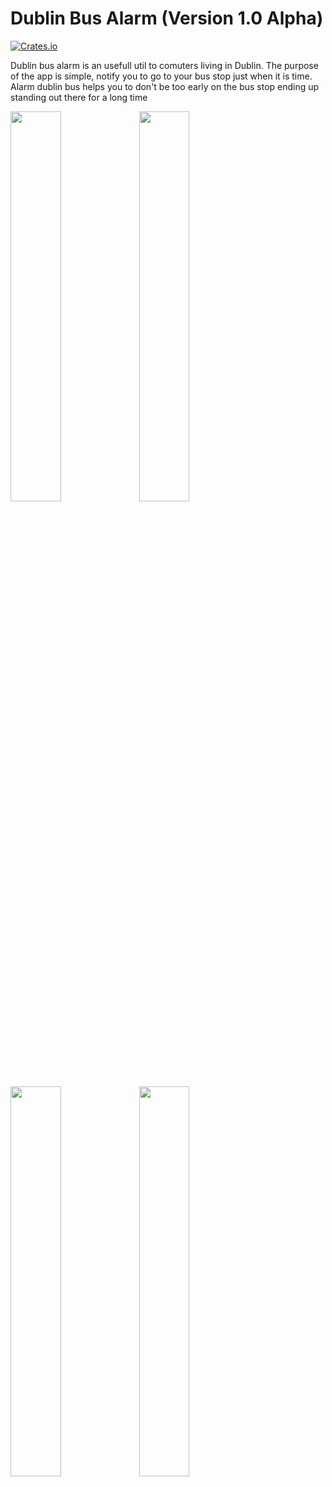 # Dublin Bus Alarm (Version 1.0 Alpha)

[![Crates.io](https://img.shields.io/crates/l/rustc-serialize.svg?maxAge=2592000)]()

Dublin bus alarm is an usefull util to comuters living in Dublin. The purpose of the app is simple, notify you to go to your bus stop just when it is time. Alarm dublin bus helps you to don't be too early on the bus stop ending up standing out there for a long time


<img width="40%" src="https://cloud.githubusercontent.com/assets/881964/22865853/e6983752-f163-11e6-9a84-c9e7c2b98973.png" />
<img width="40%" src="https://cloud.githubusercontent.com/assets/881964/22865664/e25a5c90-f160-11e6-9056-714da30f6e6d.png" />
<img width="40%" src="https://cloud.githubusercontent.com/assets/881964/22865670/f5b4012e-f160-11e6-9976-444dcff97f90.png" />
<img width="40%" src="https://cloud.githubusercontent.com/assets/881964/22865673/0508f7ce-f161-11e6-94bf-71c5064d3285.png" />


